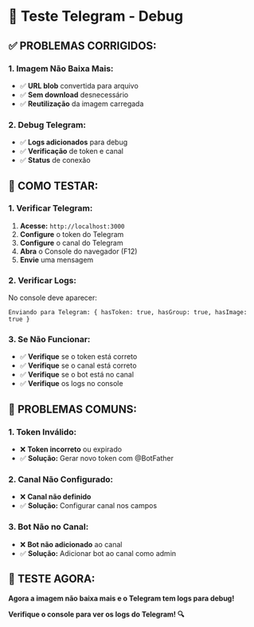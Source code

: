 # 🧪 Teste Telegram - Debug

## ✅ **PROBLEMAS CORRIGIDOS:**

### **1. Imagem Não Baixa Mais:**
- ✅ **URL blob** convertida para arquivo
- ✅ **Sem download** desnecessário
- ✅ **Reutilização** da imagem carregada

### **2. Debug Telegram:**
- ✅ **Logs adicionados** para debug
- ✅ **Verificação** de token e canal
- ✅ **Status** de conexão

## 🎯 **COMO TESTAR:**

### **1. Verificar Telegram:**
1. **Acesse:** `http://localhost:3000`
2. **Configure** o token do Telegram
3. **Configure** o canal do Telegram
4. **Abra** o Console do navegador (F12)
5. **Envie** uma mensagem

### **2. Verificar Logs:**
No console deve aparecer:
```
Enviando para Telegram: { hasToken: true, hasGroup: true, hasImage: true }
```

### **3. Se Não Funcionar:**
- ✅ **Verifique** se o token está correto
- ✅ **Verifique** se o canal está correto
- ✅ **Verifique** se o bot está no canal
- ✅ **Verifique** os logs no console

## 🔧 **PROBLEMAS COMUNS:**

### **1. Token Inválido:**
- ❌ **Token incorreto** ou expirado
- ✅ **Solução:** Gerar novo token com @BotFather

### **2. Canal Não Configurado:**
- ❌ **Canal não definido**
- ✅ **Solução:** Configurar canal nos campos

### **3. Bot Não no Canal:**
- ❌ **Bot não adicionado** ao canal
- ✅ **Solução:** Adicionar bot ao canal como admin

## 🎉 **TESTE AGORA:**

**Agora a imagem não baixa mais e o Telegram tem logs para debug!**

**Verifique o console para ver os logs do Telegram! 🔍**
